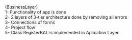 (BusinessLayer)                                                                    
1- Functionality of app is done                                                                               
2- 2 layers of 3-tier architecture done by removing all errors                                  
3- Connections of forms                                                                                                                                  
4- Project flow                                                                                                                             
5- Class RegisterBAL is implemented in Aplication Layer                                                                 
